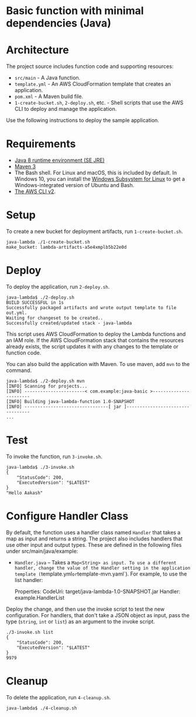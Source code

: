 # Basic function with minimal dependencies (Java)

# Architecture
The project source includes function code and supporting resources:
- `src/main` - A Java function.
- `template.yml` - An AWS CloudFormation template that creates an application.
- `pom.xml` - A Maven build file.
- `1-create-bucket.sh`, `2-deploy.sh`, etc. - Shell scripts that use the AWS CLI to deploy and manage the application.

Use the following instructions to deploy the sample application.

# Requirements
- [Java 8 runtime environment (SE JRE)](https://www.oracle.com/java/technologies/javase-downloads.html)
- [Maven 3](https://maven.apache.org/docs/history.html)
- The Bash shell. For Linux and macOS, this is included by default. In Windows 10, you can install the [Windows Subsystem for Linux](https://docs.microsoft.com/en-us/windows/wsl/install-win10) to get a Windows-integrated version of Ubuntu and Bash.
- [The AWS CLI v2](https://docs.aws.amazon.com/cli/latest/userguide/cli-chap-install.html).

# Setup

To create a new bucket for deployment artifacts, run `1-create-bucket.sh`.

    java-lambda ./1-create-bucket.sh
    make_bucket: lambda-artifacts-a5e4xmplb5b22e0d

# Deploy
To deploy the application, run `2-deploy.sh`.

    java-lambda$ ./2-deploy.sh
    BUILD SUCCESSFUL in 1s
    Successfully packaged artifacts and wrote output template to file out.yml.
    Waiting for changeset to be created..
    Successfully created/updated stack - java-lambda

This script uses AWS CloudFormation to deploy the Lambda functions and an IAM role. If the AWS CloudFormation stack that contains the resources already exists, the script updates it with any changes to the template or function code.

You can also build the application with Maven. To use maven, add `mvn` to the command.

    java-lambda$ ./2-deploy.sh mvn
    [INFO] Scanning for projects...
    [INFO] -----------------------< com.example:java-basic >-----------------------
    [INFO] Building java-lambda-function 1.0-SNAPSHOT
    [INFO] --------------------------------[ jar ]---------------------------------
    ...

# Test
To invoke the function, run `3-invoke.sh`.

    java-lambda$ ./3-invoke.sh
    {
        "StatusCode": 200,
        "ExecutedVersion": "$LATEST"
    }
    "Hello Aakash"


# Configure Handler Class

By default, the function uses a handler class named `Handler` that takes a map as input and returns a string. The project also includes handlers that use other input and output types. These are defined in the following files under src/main/java/example:

- `Handler.java` – Takes a `Map<String> as input.
To use a different handler, change the value of the Handler setting in the application template (`template.yml` or `template-mvn.yaml`). For example, to use the list handler:

    Properties:
      CodeUri: target/java-lambda-1.0-SNAPSHOT.jar
      Handler: example.HandlerList

Deploy the change, and then use the invoke script to test the new configuration. For handlers, that don't take a JSON object as input, pass the type (`string`, `int` or `list`) as an argument to the invoke script.

    ./3-invoke.sh list
    {
        "StatusCode": 200,
        "ExecutedVersion": "$LATEST"
    }
    9979

# Cleanup
To delete the application, run `4-cleanup.sh`.

    java-lambda$ ./4-cleanup.sh
